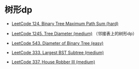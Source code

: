 # 树形dp

- [LeetCode 124. Binary Tree Maximum Path Sum (hard)](https://github.com/muyids/leetcode/blob/master/algorithms/101-200/124.binary-tree-maximum-path-sum.md)


- [LeetCode 1245. Tree Diameter (medium)](https://github.com/muyids/leetcode/blob/master/algorithms/1201-1300/1245.tree-diameter.md) （邻接表上的树形dp）

- [LeetCode 543. Diameter of Binary Tree (easy)](https://github.com/muyids/leetcode/blob/master/algorithms/501-600/543.diameter-of-binary-tree.md)

- [LeetCode 333. Largest BST Subtree (medium)](https://github.com/muyids/leetcode/blob/master/algorithms/301-400/333.largest-bst-subtree.md)

- [LeetCode 337. House Robber III (medium)](https://github.com/muyids/leetcode/blob/master/algorithms/301-400/337.house-robber-iii.md)